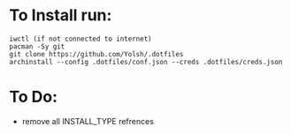 # To Install run:
```
iwctl (if not connected to internet)
pacman -Sy git
git clone https://github.com/Yolsh/.dotfiles
archinstall --config .dotfiles/conf.json --creds .dotfiles/creds.json
```

# To Do:
 - remove all INSTALL_TYPE refrences